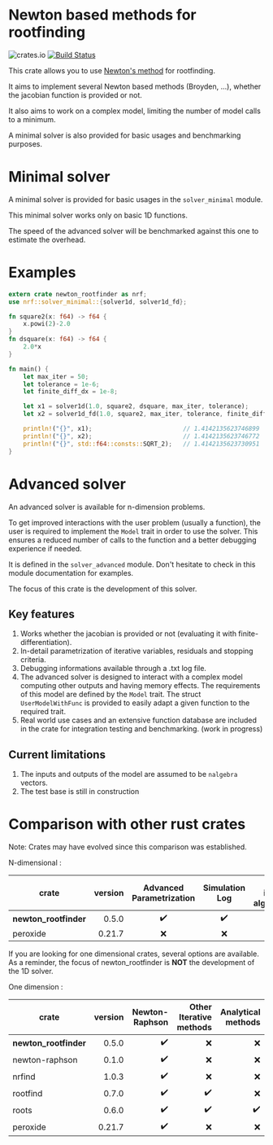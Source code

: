 Newton based methods for rootfinding
========================================================

![crates.io](https://img.shields.io/crates/v/newton_rootfinder.svg)
[![Build Status](https://travis-ci.com/Nateckert/newton_rootfinder.svg?branch=master)](https://travis-ci.com/Nateckert/newton_rootfinder)

This crate allows you to use [Newton's method](https://en.wikipedia.org/wiki/Newton%27s_method) for rootfinding.

It aims to implement several Newton based methods (Broyden, ...), whether the jacobian function is provided or not.

It also aims to work on a complex model, limiting the number of model calls to a minimum.

A minimal solver is also provided for basic usages and benchmarking purposes.

# Minimal solver

A minimal solver is provided for basic usages in the `solver_minimal` module.

This minimal solver works only on basic 1D functions.

The speed of the advanced solver will be benchmarked against this one to estimate the overhead.

# Examples
```rust
extern crate newton_rootfinder as nrf;
use nrf::solver_minimal::{solver1d, solver1d_fd};

fn square2(x: f64) -> f64 {
    x.powi(2)-2.0
}
fn dsquare(x: f64) -> f64 {
    2.0*x
}

fn main() {
    let max_iter = 50;
    let tolerance = 1e-6;
    let finite_diff_dx = 1e-8;

    let x1 = solver1d(1.0, square2, dsquare, max_iter, tolerance);
    let x2 = solver1d_fd(1.0, square2, max_iter, tolerance, finite_diff_dx);

    println!("{}", x1);                         // 1.4142135623746899
    println!("{}", x2);                         // 1.4142135623746772
    println!("{}", std::f64::consts::SQRT_2);   // 1.4142135623730951
}
```

# Advanced solver

An advanced solver is available for n-dimension problems.

To get improved interactions with the user problem (usually a function),
the user is required to implement the `Model` trait in order to use the solver.
This ensures a reduced number of calls to the function and a better debugging experience if needed.

It is defined in the `solver_advanced` module.
Don't hesitate to check in this module documentation for examples.

The focus of this crate is the development of this solver.

## Key features
 1. Works whether the jacobian is provided or not (evaluating it with finite-differentiation).
 2. In-detail parametrization of iterative variables, residuals and stopping criteria.
 3. Debugging informations available through a .txt log file.
 4. The advanced solver is designed to interact with a complex model computing other outputs and having memory effects. The requirements of this model are defined by the `Model` trait. The struct `UserModelWithFunc` is provided to easily adapt a given function to the required trait.
 5. Real world use cases and an extensive function database are included in the crate for integration testing and benchmarking. (work in progress)

## Current limitations

 1. The inputs and outputs of the model are assumed to be `nalgebra` vectors.
 2. The test base is still in construction



# Comparison with other rust crates

Note: Crates may have evolved since this comparison was established.

N-dimensional :

| crate                 | version | Advanced <br> Parametrization | Simulation <br> Log | Other iterative<br> algorithms |
|-----------------------|--------:|:-----------------------------:|:-------------------:|-------------------------------:|
| **newton_rootfinder** |   0.5.0 |       ✔️                      |      ✔️             |  ✔️                  |
| peroxide              |  0.21.7 |       ❌                      |      ❌             |   ❌                          |



If you are looking for one dimensional crates, several options are available.
As a reminder, the focus of newton_rootfinder is **NOT** the development of the 1D solver.

One dimension :

| crate                 | version | Newton-Raphson | Other Iterative methods | Analytical methods  |
|-----------------------|--------:|---------------:|------------------------:|--------------------:|
| **newton_rootfinder** |   0.5.0 |  ✔️            | ❌                     | ❌                  |
| newton-raphson        |   0.1.0 |  ✔️            | ❌                     | ❌                  |
| nrfind                |   1.0.3 |  ✔️            | ❌                     | ❌                  |
| rootfind              |   0.7.0 |  ✔️            | ✔️                     | ❌                  |
| roots                 |   0.6.0 |  ✔️            | ✔️                     | ✔️                  |
| peroxide              |  0.21.7 |  ✔️            | ❌                     | ❌                  |
